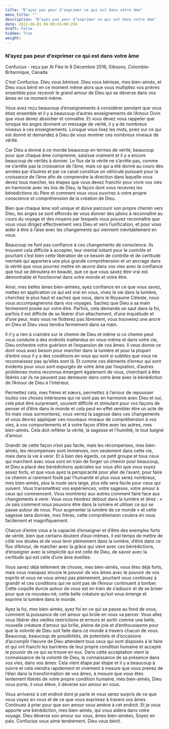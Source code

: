 ```yaml
---
title: "N’ayez pas peur d’exprimer ce qui est dans votre âme"
menu_title: ""
description: "N’ayez pas peur d’exprimer ce qui est dans votre âme"
date: 2022-06-01 06:00:01+00:294
draft: False
hidden: True
weight:
---
```

### N’ayez pas peur d’exprimer ce qui est dans votre âme

Confucius - reçu par Al Fike le 8 Décembre 2016, Gibsons, Colombie-Britannique, Canada

C’est Confucius. Dieu vous bénisse. Dieu vous bénisse, mes bien-aimés, et Dieu vous bénit en ce moment même alors que vous multipliez vos prières ensemble pour recevoir le grand amour de Dieu qui se déverse dans vos âmes en ce moment même.

Vous avez reçu beaucoup d’enseignements à considérer pendant que vous étiez ensemble et il y a beaucoup d’autres enseignements de l’Amour Divin que vous devez absorber et connaître. Et vous devez vous rappeler que lorsque les anges donnent un message de vérité, il y a de nombreux niveaux à ces enseignements. Lorsque vous lisez les mots, priez sur ce qui est donné et demandez à Dieu de vous montrer ces nombreux niveaux de vérité.

Car Dieu a donné à ce monde beaucoup en termes de vérité, beaucoup pour que chaque âme comprenne, saisisse vraiment et il y a encore beaucoup de vérités à donner. Le flux de la vérité ne s’arrête pas, comme ne s’arrête pas la croissance de l’âme, mais ce qui a été donné au cours des années par d’autres et par ce canal constitue un véhicule puissant pour la croissance de l’âme afin de comprendre la direction dans laquelle vous devez tous marcher, les étapes que vous devez franchir pour vivre vos vies en harmonie avec les lois de Dieu, la façon dont vous recevrez les bénédictions du Père et comment vous vous ouvrirez à votre propre conscience et compréhension de la création de Dieu.

Bien que chaque âme soit unique et doive parcourir son propre chemin vers Dieu, les anges se sont efforcés de vous donner des jalons à reconnaître au cours du voyage et des moyens par lesquels vous pouvez reconnaître que vous vous dirigez effectivement vers Dieu et vers l’unification, et pour vous aider à être à l’aise avec les changements qui viennent inévitablement en vous.

Beaucoup ne font pas confiance à ces changements de conscience. Ils trouvent cela difficile à accepter, leur mental luttant pour le contrôle et pourtant c’est bien cette libération de ce besoin de contrôle et de certitude mentale qui apportera une plus grande compréhension et un ancrage dans la vérité que vous pourrez mettre en œuvre dans vos vies avec la confiance que tout se déroulera en beauté, que ce que vous savez être vrai est démontrable et fonctionnel dans votre monde et votre être.

Ainsi, mes belles âmes bien-aimées, ayez confiance en ce que vous savez, mettez en application ce qui est vrai en vous, vivez la vie dans la lumière, cherchez le plus haut et sachez que nous, dans le Royaume Céleste, nous vous accompagnerons dans vos voyages. Sachez que Dieu a sa main fermement posée sur votre être. Parfois, cela demande un saut dans la foi, parfois il est difficile de se libérer d’un attachement, d’une inquiétude et d’une peur, mais vous ne flotterez pas librement, vous trouverez une ancre en Dieu et Dieu vous tiendra fermement dans sa main.

Il n’y a rien à craindre sur le chemin de Dieu et même si ce chemin peut vous conduire à des endroits inattendus en vous-même et dans votre vie, Dieu orchestre votre guérison et l’expansion de vos âmes. Il vous donne ce dont vous avez besoin pour marcher dans la lumière et pour la plupart d’entre vous il y a des conditions en vous qui sont si subtiles que vous ne reconnaissez pas qu’elles sont là. Et comme ces éléments d’erreur qui sont évidents pour vous sont expurgés de votre âme par l’expiation, d’autres problèmes moins reconnus émergent également de vous, cherchant à être libérés car ils ne peuvent pas demeurer dans votre âme avec la bénédiction de l’Amour de Dieu à l’intérieur.

Permettez cela, mes frères et sœurs, permettez à l’amour de repousser toutes ces choses intérieures qui ne sont pas en harmonie avec Dieu et oui, cela peut être surprenant, souvent difficile et stimulant pour vos façons de penser et d’être dans le monde et cela peut en effet sembler être un acte de foi mais vous surmonterez, vous verrez la sagesse dans ces changements et vous devrez appliquer ces nouveaux niveaux de compréhension à vos vies, à vos comportements et à votre façon d’être avec les autres, mes bien-aimés. Cela doit refléter la vérité, la sagesse et l’humilité, le tout baigné d’amour.

Grandir de cette façon n’est pas facile, mais les récompenses, mes bien-aimés, les récompenses sont immenses, non seulement dans cette vie, mais dans la vie à venir. Et à bien des égards, ce petit groupe et tous ceux qui marchent avec vous sont en train de forger un chemin pour beaucoup, et Dieu a placé des bénédictions spéciales sur vous afin que vous soyez assez forts, et que vous ayez la perspicacité pour aller de l’avant, pour faire ce chemin si rarement foulé par l’humanité et plus vous serez nombreux, mes bien-aimés, plus la route sera large, plus elle sera facile pour ceux qui suivent. Vous transmettrez vos expériences, votre sagesse, votre amour à ceux qui commencent. Vous montrerez aux autres comment faire face aux changements à venir. Vous vous tiendrez debout dans la lumière et direz : « Je sais comment nous pouvons être dans la lumière et utiliser ce qui se passe autour de nous. Pour augmenter la lumière de ce monde » et cette sagesse sera donnée, mes frères, cette compréhension coulera en vous facilement et magnifiquement.

Chacun d’entre vous a la capacité d’enseigner et d’être des exemples forts de vérité, bien que certains doutent d’eux-mêmes. Il est temps de mettre de côté vos doutes et de vous tenir pleinement dans la lumière, d’être dans ce flux d’Amour, de marcher avec la grâce qui vient avec ces bénédictions, d’enseigner avec la simplicité qui est celle de Dieu, de savoir avec la certitude qui est celle d’une âme éveillée.

Vous savez déjà tellement de choses, mes bien-aimés, vous êtes déjà forts, mais vous masquez encore le pouvoir de vos âmes avec le pouvoir de vos esprits et vous ne vous aimez pas pleinement, pourtant vous continuez à grandir et ces conditions qui ne sont pas de l’Amour continuent à tomber. Cette coquille durcie autour de vous est en train de s’adoucir et de se briser pour que ce nouveau-né, cette belle créature qu’est vous émerge et exprime la lumière dans le monde.

Ayez la foi, mes bien-aimés, ayez foi en ce qui se passe au fond de vous, comment la puissance de cet amour qui brûle en vous va percer. Vous allez vous libérer des vieilles restrictions et erreurs et sortir comme une belle, nouvelle créature d’amour qui brille, pleine de joie et d’enthousiasme pour que la volonté de Dieu soit faite dans ce monde à travers chacun de vous. Beaucoup, beaucoup de possibilités, de potentiels et d’occasions d’accomplir l’œuvre de Dieu attendent tous ceux qui sont disposés à le faire et qui ont franchi les barrières de leur propre condition humaine et accepté le pouvoir de ce qui se trouve en eux. Dans cette acceptation vient la connaissance de la volonté de Dieu, la connaissance de sa présence dans vos vies, dans vos âmes. Cela vient étape par étape et il y a beaucoup à suivre et cela viendra rapidement et vivement à mesure que vous prenez de l’élan dans la transformation de vos âmes, à mesure que vous êtes lentement libérés de votre propre condition humaine, mes bien-aimés, Dieu vous porte, il vous élève, il déverse son amour en vous.

Vous arriverez à cet endroit dont je parle et vous serez surpris de ce que vous voyez en vous et de ce que vous exprimez à travers vos âmes. Continuez à prier pour que son amour vous amène à cet endroit. Et je vous apporte une bénédiction, mes bien-aimés, qui vous aidera dans votre voyage. Dieu déverse son amour sur vous, âmes bien-aimées, Soyez en paix. Confucius vous aime tendrement. Dieu vous bénit.



